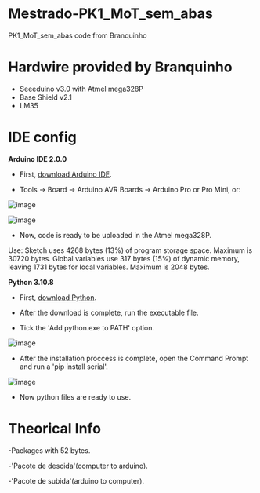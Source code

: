 # Mestrado-PK1_MoT_sem_abas
PK1_MoT_sem_abas code from Branquinho

# Hardwire provided by Branquinho

- Seeeduino v3.0 with Atmel mega328P
- Base Shield v2.1
- LM35 

# IDE config

**Arduino IDE 2.0.0**

- First, [download Arduino IDE]().

- Tools -> Board -> Arduino AVR Boards -> Arduino Pro or Pro Mini, or:

![image](https://user-images.githubusercontent.com/58916022/197593796-684a6179-8fcf-471d-bc77-a47984094802.png)

![image](https://user-images.githubusercontent.com/58916022/197593907-ab1f0394-18a3-4756-b290-e9ff4ec15b4f.png)

- Now, code is ready to be uploaded in the Atmel mega328P.

Use: Sketch uses 4268 bytes (13%) of program storage space. Maximum is 30720 bytes.
Global variables use 317 bytes (15%) of dynamic memory, leaving 1731 bytes for local variables. Maximum is 2048 bytes.

**Python 3.10.8**

- First, [download Python](https://www.python.org/downloads/).

- After the download is complete, run the executable file.

- Tick the 'Add python.exe to PATH' option.

![image](https://user-images.githubusercontent.com/58916022/197539837-e9d6f3f0-b8a6-429f-a70c-5bddd66df9bc.png)

- After the installation proccess is complete, open the Command Prompt and run a 'pip install serial'.

![image](https://user-images.githubusercontent.com/58916022/197544181-f09da409-831f-461a-aa24-f870c8800876.png)

- Now python files are ready to use. 

# Theorical Info

-Packages with 52 bytes.

-'Pacote de descida'(computer to arduino).

-'Pacote de subida'(arduino to computer).
